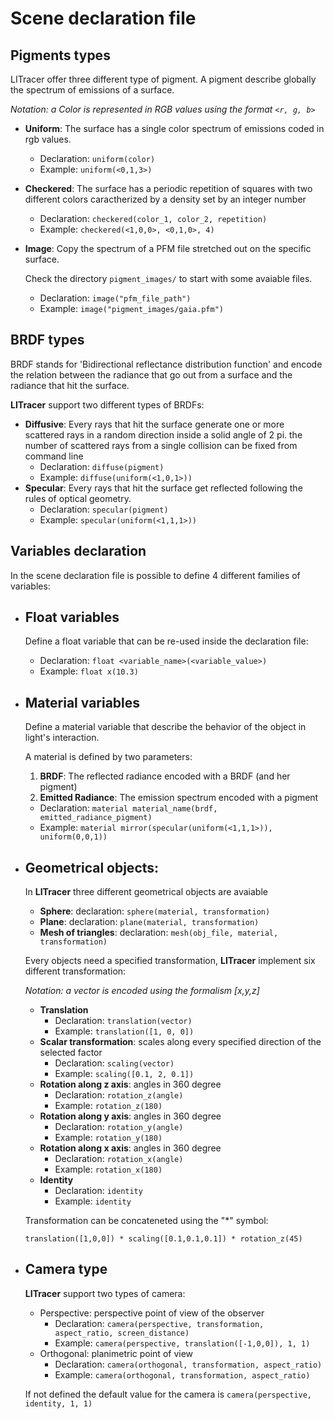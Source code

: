 # Scene declaration file

## Pigments types
LITracer offer three different type of pigment. A pigment describe globally the spectrum of emissions of a surface.

*Notation: a Color is represented in RGB values using the format `<r, g, b>`*

 - **Uniform**: The surface has a single color spectrum of emissions coded in rgb values.
    - Declaration: `uniform(color)`
    - Example: `uniform(<0,1,3>)`

 - **Checkered**: The surface has a periodic repetition of squares with two different colors caractherized by a density set by an integer number
    - Declaration: `checkered(color_1, color_2, repetition)`
    - Example: `checkered(<1,0,0>, <0,1,0>, 4)`
 - **Image**: Copy the spectrum of a PFM file stretched out on the specific surface.
 
   Check the directory `pigment_images/` to start with some avaiable files.
    - Declaration: `image("pfm_file_path")`
    - Example: `image("pigment_images/gaia.pfm")`

## BRDF types
BRDF stands for 'Bidirectional reflectance distribution function' and encode the relation between the radiance that go out from a surface and the radiance that hit the surface.

**LITracer** support two different types of BRDFs:

- **Diffusive**: Every rays that hit the surface generate one or more scattered rays in a random direction inside a solid angle of 2 pi. the number of scattered rays from a single collision can be fixed from command line
   - Declaration: `diffuse(pigment)`
   - Example: `diffuse(uniform(<1,0,1>))`
- **Specular**: Every rays that hit the surface get reflected following the rules of optical geometry.
   - Declaration: `specular(pigment)`
   - Example: `specular(uniform(<1,1,1>))`

## Variables declaration
In the scene declaration file is possible to define 4 different families of variables:

- ## Float variables
   Define a float variable that can be re-used inside the declaration file:
   - Declaration: `float <variable_name>(<variable_value>)`
   - Example: `float x(10.3)`
     
- ## Material variables
   Define a material variable that describe the behavior of the object in light's interaction.

  A material is defined by two parameters:
   1. **BRDF**: The reflected radiance encoded with a BRDF (and her pigment)
   2. **Emitted Radiance**: The emission spectrum encoded with a pigment 
 
   - Declaration: `material material_name(brdf, emitted_radiance_pigment)`
   - Example: `material mirror(specular(uniform(<1,1,1>)), uniform(0,0,1))`
     
- ## Geometrical objects:
  In **LITracer** three different geometrical objects are avaiable
  - **Sphere**: declaration: `sphere(material, transformation)`
  - **Plane**: declaration: `plane(material, transformation)`
  - **Mesh of triangles**: declaration: `mesh(obj_file, material, transformation)`
   
  Every objects need a specified transformation, **LITracer** implement six different transformation:
 
  *Notation: a vector is encoded using the formalism [x,y,z]*
   - **Translation**
     - Declaration: `translation(vector)`
     - Example: `translation([1, 0, 0])`
   - **Scalar transformation**: scales along every specified direction of the selected factor 
     - Declaration: `scaling(vector)`
     - Example: `scaling([0.1, 2, 0.1])`
   - **Rotation along z axis**: angles in 360 degree
     - Declaration: `rotation_z(angle)`
     - Example: `rotation_z(180)`
   - **Rotation along y axis**: angles in 360 degree
     - Declaration: `rotation_y(angle)`
     - Example: `rotation_y(180)`
   - **Rotation along x axis**: angles in 360 degree
     - Declaration: `rotation_x(angle)`
     - Example: `rotation_x(180)`
   - **Identity**
     - Declaration: `identity`
     - Example: `identity`
   
  Transformation can be concateneted using the "*" symbol:
 
  `translation([1,0,0]) * scaling([0.1,0.1,0.1]) * rotation_z(45)`
 
    
- ## Camera type
  **LITracer** support two types of camera:
  - Perspective: perspective point of view of the observer
    - Declaration: `camera(perspective, transformation, aspect_ratio, screen_distance)` 
    - Example: `camera(perspective, translation([-1,0,0]), 1, 1)`
  - Orthogonal: planimetric point of view
    - Declaration: `camera(orthogonal, transformation, aspect_ratio)` 
    - Example: `camera(orthogonal, transformation, aspect_ratio)`
   
  If not defined the default value for the camera is `camera(perspective, identity, 1, 1)` 

